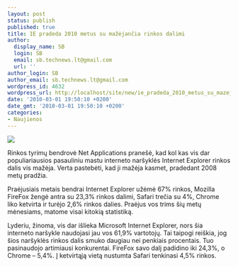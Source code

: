 ```yaml
---
layout: post
status: publish
published: true
title: IE pradeda 2010 metus su mažėjančia rinkos dalimi
author:
  display_name: SB
  login: SB
  email: sb.technews.lt@gmail.com
  url: ''
author_login: SB
author_email: sb.technews.lt@gmail.com
wordpress_id: 4632
wordpress_url: http://localhost/site/new/ie_pradeda_2010_metus_su_mazejancia_rinkos_dalimi/
date: '2010-03-01 19:50:10 +0200'
date_gmt: '2010-03-01 19:50:10 +0200'
categories:
- Naujienos
---
```

<div class="imgright"><img src="http://t2.gstatic.com/images?q=tbn:naJO5kSgKGu-jM:http://www.bbspot.com/Images/News_Features/2008/06/firefox-eating-ie.jpg"  /></div>
<p>Rinkos tyrimų bendrovė Net Applications pranešė, kad kol kas vis dar populiariausios pasauliniu mastu interneto naršyklės Internet Explorer rinkos dalis vis mažėja. Verta pastebėti, kad ji mažėja kasmet, pradedant 2008 metų pradžia.</p>
<p>Praėjusiais metais bendrai Internet Explorer užėmė 67% rinkos, Mozilla FireFox žengė antra su 23,3% rinkos dalimi, Safari trečia su 4%, Chrome liko ketvirta ir turėjo 2,6% rinkos dalies. Praėjus vos trims šių metų mėnesiams, matome visai kitokią statistiką.</p>
<p>Lyderiu, žinoma, vis dar išlieka Microsoft Internet Explorer, nors šia interneto naršykle naudojasi jau vos 61,9% vartotojų. Tai taipogi reiškia, jog šios naršyklės rinkos dalis smuko daugiau nei penkiais procentais. Tuo pasinaudojo artimiausi konkurentai. FireFox savo dalį padidino iki 24,3%, o Chrome – 5,4%. Į ketvirtąją vietą nustumta Safari tenkinasi 4,5% rinkos.<br /></p>
